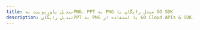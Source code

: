 ---title: تبدیل پاورپوینت بهPNG، PPT به PNG مبدل رایگان یا GO SDKdescription: تبدیل رایگانPPT به PNG با استفاده از GO Cloud APIs & SDK. همچنین اسناد Microsoft PowerPoint را در Cloud ایجاد، ویرایش و رندر کنید.---